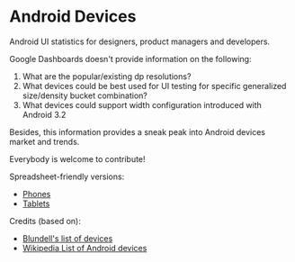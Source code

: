 Android Devices
===============

Android UI statistics for designers, product managers and developers.

Google Dashboards doesn't provide information on the following:

1. What are the popular/existing dp resolutions?
2. What devices could be best used for UI testing for specific generalized size/density bucket combination?
3. What devices could support width configuration introduced with Android 3.2

Besides, this information provides a sneak peak into Android devices market and trends. 

Everybody is welcome to contribute!

Spreadsheet-friendly versions:

 * [Phones](https://docs.google.com/spreadsheet/ccc?key=0Argh_eVbu2eZdDNCTVB6VmpxWEVKR1VqNE9zQzRHUGc)
 * [Tablets](https://docs.google.com/spreadsheet/ccc?key=0Argh_eVbu2eZdDBXdmpld1dvckl6RUlHamJjMzVaQXc#gid=2)
 
Credits (based on):
 
 * [Blundell's list of devices](http://blog.blundell-apps.com/list-of-android-devices-with-pixel-density-buckets/)
 * [Wikipedia List of Android devices](http://en.wikipedia.org/wiki/List_of_displays_by_pixel_density)